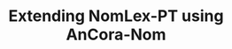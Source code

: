 ---
type: poster
authors:
  - Livy Real
  - Valeria de Paiva
  - Alexandre Rademaker
title: "Extending NomLex-PT using AnCora-Nom"
note: "Poster at the Proceedings of Workshop on Tools and Resources for Automatically Processing Portuguese and Spanish (ToRPorEsp) "
year: 2014
---